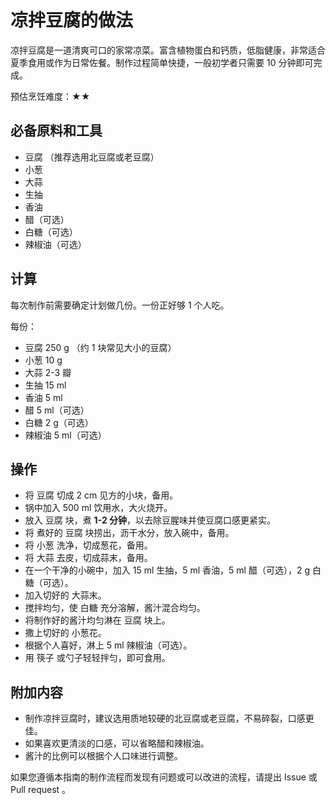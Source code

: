 # 凉拌豆腐的做法

凉拌豆腐是一道清爽可口的家常凉菜。富含植物蛋白和钙质，低脂健康，非常适合夏季食用或作为日常佐餐。制作过程简单快捷，一般初学者只需要 10 分钟即可完成。

预估烹饪难度：★★

## 必备原料和工具

- 豆腐 （推荐选用北豆腐或老豆腐）
- 小葱
- 大蒜
- 生抽
- 香油
- 醋（可选）
- 白糖（可选）
- 辣椒油（可选）

## 计算

每次制作前需要确定计划做几份。一份正好够 1 个人吃。

每份：

- 豆腐 250 g （约 1 块常见大小的豆腐）
- 小葱 10 g
- 大蒜 2-3 瓣
- 生抽 15 ml
- 香油 5 ml
- 醋 5 ml（可选）
- 白糖 2 g（可选）
- 辣椒油 5 ml（可选）

## 操作

- 将 豆腐 切成 2 cm 见方的小块，备用。
- 锅中加入 500 ml 饮用水，大火烧开。
- 放入 豆腐 块，煮 **1-2 分钟**，以去除豆腥味并使豆腐口感更紧实。
- 将 煮好的 豆腐 块捞出，沥干水分，放入碗中，备用。
- 将 小葱 洗净，切成葱花，备用。
- 将 大蒜 去皮，切成蒜末，备用。
- 在一个干净的小碗中，加入 15 ml 生抽，5 ml 香油，5 ml 醋（可选），2 g 白糖（可选）。
- 加入切好的 大蒜末。
- 搅拌均匀，使 白糖 充分溶解，酱汁混合均匀。
- 将制作好的酱汁均匀淋在 豆腐 块上。
- 撒上切好的 小葱花。
- 根据个人喜好，淋上 5 ml 辣椒油（可选）。
- 用 筷子 或勺子轻轻拌匀，即可食用。

## 附加内容

- 制作凉拌豆腐时，建议选用质地较硬的北豆腐或老豆腐，不易碎裂，口感更佳。
- 如果喜欢更清淡的口感，可以省略醋和辣椒油。
- 酱汁的比例可以根据个人口味进行调整。

如果您遵循本指南的制作流程而发现有问题或可以改进的流程，请提出 Issue 或 Pull request 。
